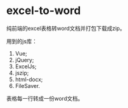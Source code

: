 # excel-to-word

纯前端的excel表格转word文档并打包下载成zip。

用到的js库：
1. Vue;
2. jQuery;
3. ExcelJs;
4. jszip;
5. html-docx;
6. FileSaver.

表格每一行转成一份word文档。
